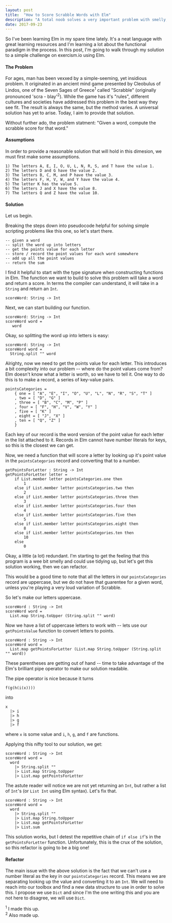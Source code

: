 ```yaml
---
layout: post
title:  "How to Score Scrabble Words with Elm" 
description: "A total noob solves a very important problem with smelly, yet functional Elm code." 
date: 2017-09-23
---
```


So I've been learning Elm in my spare time lately. It's a neat language with great learning resources and I'm learning a lot about the functional paradigm in the process. In this post, I'm going to walk through my solution to a simple challenge on exercism.io using Elm.

#### The Problem

For ages, man has been vexxed by a simple-seeming, yet insidious problem. It originated in an ancient mind game presented by Cleobulus of Lindos, one of the Seven Sages of Greece<sup>1</sup> called "Scrabble" (originally pronounced 'scra - blay'<sup>2</sup>). While the game has it's "rules", different cultures and societies have addressed this problem in the best way they see fit. The result is always the same, but the method varies. A universal solution has yet to arise. Today, I aim to provide that solution.

Without further ado, the problem statment: "Given a word, compute the scrabble score for that word."

#### Assumptions

In order to provide a reasonable solution that will hold in this dimesion, we must first make some assumptions.  
```
1) The letters A, E, I, O, U, L, N, R, S, and T have the value 1.
2) The letters D and G have the value 2.  
3) The letters B, C, M, and P have the value 3.  
4) The letters F, H, V, W, and Y have the value 4.  
5) The letter K has the value 5.  
6) The letters J and X have the value 8.  
7) The letters Q and Z have the value 10.  
```

#### Solution

Let us begin.  

Breaking the steps down into pseudocode helpful for solving simple scripting problems like this one, so let's start there.

```
-- given a word
-- split the word up into letters
-- get the points value for each letter
-- store / record the point values for each word somewhere
-- add up all the point values
-- return the sum
```

I find it helpful to start with the type signature when constructing functions in Elm.  The function we want to build to solve this problem will take a word and return a score. In terms the compiler can understand, it will take in a `String` and return an `Int`.
```
scoreWord: String -> Int
```

Next, we can start building our function.
```
scoreWord: String -> Int
scoreWord word = 
   word
```

Okay, so splitting the word up into letters is easy:

```
scoreWord: String -> Int
scoreWord word = 
  String.split "" word
```

Alrighty, now we need to get the points value for each letter. This introduces a bit complexity into our problem -- where do the point values come from? Elm doesn't know what a letter is worth, so we have to tell it. One way to do this is to make a record, a series of key-value pairs.


```
pointsCategories =
    { one = [ "A", "E", "I", "O", "U", "L", "N", "R", "S", "T" ]
    , two = [ "D", "G" ]
    , three = [ "B", "C", "M", "P" ]
    , four = [ "F", "H", "V", "W", "Y" ]
    , five = [ "K" ]
    , eight = [ "J", "X" ]
    , ten = [ "Q", "Z" ]
    }
```

Each key of our record is the word version of the point value for each letter in the list attached to it. Records in Elm cannot have number literals for keys, so this is the closest we can get.

Now, we need a function that will score a letter by looking up it's point value in the `pointsCategories` record and converting that to a number.

```
getPointsForLetter : String -> Int
getPointsForLetter letter =
    if List.member letter pointsCategories.one then
        1
    else if List.member letter pointsCategories.two then
        2
    else if List.member letter pointsCategories.three then
        3
    else if List.member letter pointsCategories.four then
        4
    else if List.member letter pointsCategories.five then
        5
    else if List.member letter pointsCategories.eight then
        8
    else if List.member letter pointsCategories.ten then
        10
    else
        0
```

Okay, a little (a lot) redundant. I'm starting to get the feeling that this program is a wee bit smelly and could use tidying up, but let's get this solution working, then we can refactor.

This would be a good time to note that all the letters in our `pointsCategories` record are uppercase, but we do not have that guarentee for a given word, unless you're playing a very loud variation of Scrabble.

So let's make our letters uppercase.

```
scoreWord : String -> Int
scoreWord word =
  List.map String.toUpper (String.split "" word)
```

Now we have a list of uppercase letters to work with -- lets use our `getPointsValue` function to convert letters to points.

```
scoreWord : String -> Int
scoreWord word = 
  List.map getPointsForLetter (List.map String.toUpper (String.split "" word))
```

These parentheses are getting out of hand -- time to take advantage of the Elm's brilliant pipe operator to make our solution readable.

The pipe operator is nice because it turns 
```
f(g(h(i(x))))
```
into
```
x 
  |> i 
  |> h 
  |> g 
  |> f
```
where `x` is some value and `i`, `h`, `g`, and `f` are functions.

Applying this nifty tool to our solution, we get:

```
scoreWord : String -> Int
scoreWord word =
  word 
    |> String.split ""
    |> List.map String.toUpper
    |> List.map getPointsForLetter
```

The astute reader will notice we are not yet returning an `Int`, but rather a list of `Int`'s (or `List Int` using Elm syntax). Let's fix that.

```
scoreWord : String -> Int
scoreWord word = 
  word 
    |> String.split ""
    |> List.map String.toUpper
    |> List.map getPointsForLetter
    |> List.sum
```

This solution works, but I detest the repetitive chain of `if else if`'s in the `getPointsForLetter` function. Unfortunately, this is the crux of the solution, so this refactor is going to be a big one!

#### Refactor

The main issue with the above solution is the fact that we can't use a number literal as the key in our `pointsCategories` record. This means we are separating looking up the value and converting it to an `Int`. We will need to reach into our toolbox and find a new data structure to use in order to solve this. I propose we use `Dict` and since I'm the one writing this and you are not here to disagree, we will use `Dict`.



<sup>1</sup> I made this up.  
<sup>2</sup> Also made up.  